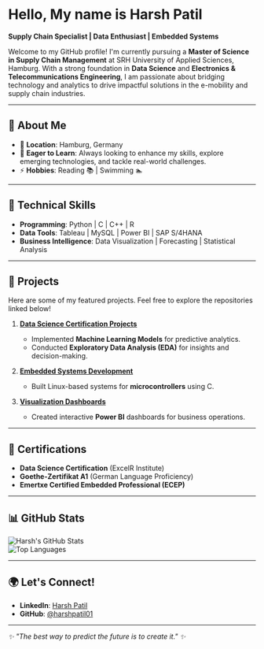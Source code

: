 # Hello, My name is Harsh Patil

**Supply Chain Specialist | Data Enthusiast | Embedded Systems**

Welcome to my GitHub profile! I'm currently pursuing a **Master of Science in Supply Chain Management** at SRH University of Applied Sciences, Hamburg. With a strong foundation in **Data Science** and **Electronics & Telecommunications Engineering**, I am passionate about bridging technology and analytics to drive impactful solutions in the e-mobility and supply chain industries.

---

## 🌟 About Me
- 📍 **Location**: Hamburg, Germany  
- 🌱 **Eager to Learn**: Always looking to enhance my skills, explore emerging technologies, and tackle real-world challenges.  
- ⚡ **Hobbies**: Reading 📚 | Swimming 🏊  

---

## 🔧 Technical Skills
- **Programming**: Python | C | C++ | R
- **Data Tools**: Tableau | MySQL | Power BI | SAP S/4HANA  
- **Business Intelligence**: Data Visualization | Forecasting | Statistical Analysis  

---

## 📌 Projects
Here are some of my featured projects. Feel free to explore the repositories linked below!  

1. **[Data Science Certification Projects](https://github.com/harshpatil01?tab=repositories)**  
   - Implemented **Machine Learning Models** for predictive analytics.  
   - Conducted **Exploratory Data Analysis (EDA)** for insights and decision-making.  

2. **[Embedded Systems Development](https://github.com/harshpatil01?tab=repositories)**  
   - Built Linux-based systems for **microcontrollers** using C.  

3. **[Visualization Dashboards](https://github.com/harshpatil01?tab=repositories)**  
   - Created interactive **Power BI** dashboards for business operations.  

---

## 📜 Certifications
- **Data Science Certification** (ExcelR Institute)  
- **Goethe-Zertifikat A1** (German Language Proficiency)  
- **Emertxe Certified Embedded Professional (ECEP)**  

---

## 📊 GitHub Stats
![Harsh's GitHub Stats](https://github-readme-stats.vercel.app/api?username=harshpatil01&show_icons=true&theme=radical)  
![Top Languages](https://github-readme-stats.vercel.app/api/top-langs/?username=harshpatil01&layout=compact&theme=radical)  

---

## 🌍 Let's Connect!
- **LinkedIn**: [Harsh Patil](https://www.linkedin.com/in/harshpatil05/)  
- **GitHub**: [@harshpatil01](https://github.com/harshpatil01)  

---

_✨ "The best way to predict the future is to create it." ✨_

